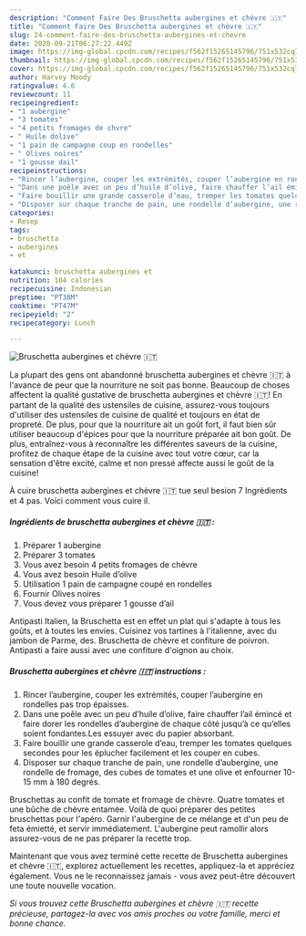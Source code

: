 ```yaml
---
description: "Comment Faire Des Bruschetta aubergines et chèvre 🇮🇹"
title: "Comment Faire Des Bruschetta aubergines et chèvre 🇮🇹"
slug: 24-comment-faire-des-bruschetta-aubergines-et-chevre
date: 2020-09-21T06:27:22.449Z
image: https://img-global.cpcdn.com/recipes/f562f15265145796/751x532cq70/bruschetta-aubergines-et-chevre-🇮🇹-photo-principale-de-la-recette.jpg
thumbnail: https://img-global.cpcdn.com/recipes/f562f15265145796/751x532cq70/bruschetta-aubergines-et-chevre-🇮🇹-photo-principale-de-la-recette.jpg
cover: https://img-global.cpcdn.com/recipes/f562f15265145796/751x532cq70/bruschetta-aubergines-et-chevre-🇮🇹-photo-principale-de-la-recette.jpg
author: Harvey Moody
ratingvalue: 4.6
reviewcount: 11
recipeingredient:
- "1 aubergine"
- "3 tomates"
- "4 petits fromages de chvre"
- " Huile dolive"
- "1 pain de campagne coup en rondelles"
- " Olives noires"
- "1 gousse dail"
recipeinstructions:
- "Rincer l’aubergine, couper les extrémités, couper l’aubergine en rondelles pas trop épaisses."
- "Dans une poêle avec un peu d’huile d’olive, faire chauffer l’ail émincé et faire dorer les rondelles d’aubergine de chaque côté jusqu’à ce qu’elles soient fondantes.Les essuyer avec du papier absorbant."
- "Faire bouillir une grande casserole d’eau, tremper les tomates quelques secondes pour les éplucher facilement et les couper en cubes."
- "Disposer sur chaque tranche de pain, une rondelle d’aubergine, une rondelle de fromage, des cubes de tomates et une olive et enfourner 10-15 mm à 180 degrés."
categories:
- Resep
tags:
- bruschetta
- aubergines
- et

katakunci: bruschetta aubergines et 
nutrition: 104 calories
recipecuisine: Indonesian
preptime: "PT38M"
cooktime: "PT47M"
recipeyield: "2"
recipecategory: Lunch

---
```



![Bruschetta aubergines et chèvre 🇮🇹](https://img-global.cpcdn.com/recipes/f562f15265145796/751x532cq70/bruschetta-aubergines-et-chevre-🇮🇹-photo-principale-de-la-recette.jpg)

La plupart des gens ont abandonné bruschetta aubergines et chèvre 🇮🇹 à l'avance de peur que la nourriture ne soit pas bonne. Beaucoup de choses affectent la qualité gustative de bruschetta aubergines et chèvre 🇮🇹! En partant de la qualité des ustensiles de cuisine, assurez-vous toujours d'utiliser des ustensiles de cuisine de qualité et toujours en état de propreté. De plus, pour que la nourriture ait un goût fort, il faut bien sûr utiliser beaucoup d'épices pour que la nourriture préparée ait bon goût. De plus, entraînez-vous à reconnaître les différentes saveurs de la cuisine, profitez de chaque étape de la cuisine avec tout votre cœur, car la sensation d'être excité, calme et non pressé affecte aussi le goût de la cuisine!

<!--inarticleads1-->

À cuire bruschetta aubergines et chèvre 🇮🇹 tue seul besion 7 Ingrédients et 4 pas. Voici comment vous cuire il.

##### Ingrédients de bruschetta aubergines et chèvre 🇮🇹 :

1. Préparer 1 aubergine
1. Préparer 3 tomates
1. Vous avez besoin 4 petits fromages de chèvre
1. Vous avez besoin  Huile d’olive
1. Utilisation 1 pain de campagne coupé en rondelles
1. Fournir  Olives noires
1. Vous devez vous préparer 1 gousse d’ail


Antipasti Italien, la Bruschetta est en effet un plat qui s&#39;adapte à tous les goûts, et à toutes les envies. Cuisinez vos tartines à l&#39;italienne, avec du jambon de Parme, des. Bruschetta de chèvre et confiture de poivron. Antipasti a faire aussi avec une confiture d&#39;oignon au choix. 

<!--inarticleads2-->

##### Bruschetta aubergines et chèvre 🇮🇹 instructions :

1. Rincer l’aubergine, couper les extrémités, couper l’aubergine en rondelles pas trop épaisses.
1. Dans une poêle avec un peu d’huile d’olive, faire chauffer l’ail émincé et faire dorer les rondelles d’aubergine de chaque côté jusqu’à ce qu’elles soient fondantes.Les essuyer avec du papier absorbant.
1. Faire bouillir une grande casserole d’eau, tremper les tomates quelques secondes pour les éplucher facilement et les couper en cubes.
1. Disposer sur chaque tranche de pain, une rondelle d’aubergine, une rondelle de fromage, des cubes de tomates et une olive et enfourner 10-15 mm à 180 degrés.


Bruschettas au confit de tomate et fromage de chèvre. Quatre tomates et une bûche de chèvre entamée. Voilà de quoi préparer des petites bruschettas pour l&#39;apéro. Garnir l&#39;aubergine de ce mélange et d&#39;un peu de feta émietté, et servir immédiatement. L&#39;aubergine peut ramollir alors assurez-vous de ne pas préparer la recette trop. 

<!--inarticleads1-->

<p>
Maintenant que vous avez terminé cette recette de Bruschetta aubergines et chèvre 🇮🇹, explorez actuellement les recettes, appliquez-la et appréciez également. Vous ne le reconnaissez jamais - vous avez peut-être découvert une toute nouvelle vocation.
</p>

<p>
<i>Si vous trouvez cette Bruschetta aubergines et chèvre 🇮🇹 recette précieuse, partagez-la avec vos amis proches ou votre famille, merci et bonne chance.</i>
</p>
